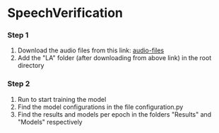 # SpeechVerification

### Step 1
1. Download the audio files from this link: [audio-files](https://drive.google.com/drive/folders/1w-v0rTtXl-tRd0QS9Pkb7RjfLGFo--Pa?usp=sharing)
2. Add the "LA" folder (after downloading from above link) in the root directory

### Step 2
1. Run <python main.py> to start training the model
2. Find the model configurations in the file configuration.py
3. Find the results and models per epoch in the folders "Results" and "Models" respectively  
